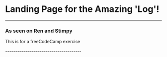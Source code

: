 # Landing Page for the Amazing 'Log'!
--------------------------------------

### As seen on Ren and Stimpy
<p>This is for a freeCodeCamp exercise</p>
--------------------------------------
